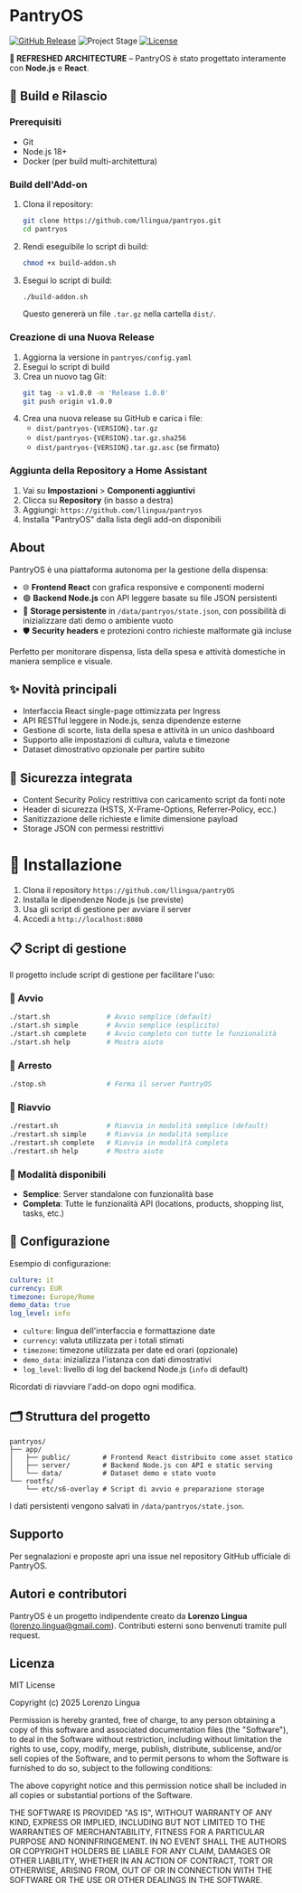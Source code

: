# PantryOS

[![GitHub Release][releases-shield]][releases]
![Project Stage][project-stage-shield]
[![License][license-shield]](LICENSE.md)

**🔁 REFRESHED ARCHITECTURE** – PantryOS è stato progettato interamente con **Node.js** e **React**.

## 🚀 Build e Rilascio

### Prerequisiti
- Git
- Node.js 18+
- Docker (per build multi-architettura)

### Build dell'Add-on

1. Clona il repository:
   ```bash
   git clone https://github.com/llingua/pantryos.git
   cd pantryos
   ```

2. Rendi eseguibile lo script di build:
   ```bash
   chmod +x build-addon.sh
   ```

3. Esegui lo script di build:
   ```bash
   ./build-addon.sh
   ```
   
   Questo genererà un file `.tar.gz` nella cartella `dist/`.

### Creazione di una Nuova Release

1. Aggiorna la versione in `pantryos/config.yaml`
2. Esegui lo script di build
3. Crea un nuovo tag Git:
   ```bash
   git tag -a v1.0.0 -m 'Release 1.0.0'
   git push origin v1.0.0
   ```
4. Crea una nuova release su GitHub e carica i file:
   - `dist/pantryos-{VERSION}.tar.gz`
   - `dist/pantryos-{VERSION}.tar.gz.sha256`
   - `dist/pantryos-{VERSION}.tar.gz.asc` (se firmato)

### Aggiunta della Repository a Home Assistant

1. Vai su **Impostazioni** > **Componenti aggiuntivi**
2. Clicca su **Repository** (in basso a destra)
3. Aggiungi: `https://github.com/llingua/pantryos`
4. Installa "PantryOS" dalla lista degli add-on disponibili

## About

PantryOS è una piattaforma autonoma per la gestione della dispensa:

- 🌐 **Frontend React** con grafica responsive e componenti moderni
- 🟢 **Backend Node.js** con API leggere basate su file JSON persistenti
- 🧊 **Storage persistente** in `/data/pantryos/state.json`, con possibilità di
  inizializzare dati demo o ambiente vuoto
- 🛡️ **Security headers** e protezioni contro richieste malformate già incluse

Perfetto per monitorare dispensa, lista della spesa e attività domestiche in
maniera semplice e visuale.

## ✨ Novità principali

- Interfaccia React single-page ottimizzata per Ingress
- API RESTful leggere in Node.js, senza dipendenze esterne
- Gestione di scorte, lista della spesa e attività in un unico dashboard
- Supporto alle impostazioni di cultura, valuta e timezone
- Dataset dimostrativo opzionale per partire subito

## 🔐 Sicurezza integrata

- Content Security Policy restrittiva con caricamento script da fonti note
- Header di sicurezza (HSTS, X-Frame-Options, Referrer-Policy, ecc.)
- Sanitizzazione delle richieste e limite dimensione payload
- Storage JSON con permessi restrittivi

# 🚀 Installazione

1. Clona il repository `https://github.com/llingua/pantryOS`
2. Installa le dipendenze Node.js (se previste)
3. Usa gli script di gestione per avviare il server
4. Accedi a `http://localhost:8080`

## 📋 Script di gestione

Il progetto include script di gestione per facilitare l'uso:

### 🚀 Avvio

```bash
./start.sh              # Avvio semplice (default)
./start.sh simple       # Avvio semplice (esplicito)
./start.sh complete     # Avvio completo con tutte le funzionalità
./start.sh help         # Mostra aiuto
```

### 🛑 Arresto

```bash
./stop.sh               # Ferma il server PantryOS
```

### 🔄 Riavvio

```bash
./restart.sh            # Riavvia in modalità semplice (default)
./restart.sh simple     # Riavvia in modalità semplice
./restart.sh complete   # Riavvia in modalità completa
./restart.sh help       # Mostra aiuto
```

### 🎯 Modalità disponibili

- **Semplice**: Server standalone con funzionalità base
- **Completa**: Tutte le funzionalità API (locations, products, shopping list, tasks, etc.)

## 🔧 Configurazione

Esempio di configurazione:

```yaml
culture: it
currency: EUR
timezone: Europe/Rome
demo_data: true
log_level: info
```

- `culture`: lingua dell'interfaccia e formattazione date
- `currency`: valuta utilizzata per i totali stimati
- `timezone`: timezone utilizzata per date ed orari (opzionale)
- `demo_data`: inizializza l'istanza con dati dimostrativi
- `log_level`: livello di log del backend Node.js (`info` di default)

Ricordati di riavviare l'add-on dopo ogni modifica.

## 🗂️ Struttura del progetto

```
pantryos/
├── app/
│   ├── public/        # Frontend React distribuito come asset statico
│   ├── server/        # Backend Node.js con API e static serving
│   └── data/          # Dataset demo e stato vuoto
└── rootfs/
    └── etc/s6-overlay # Script di avvio e preparazione storage
```

I dati persistenti vengono salvati in `/data/pantryos/state.json`.

## Supporto

Per segnalazioni e proposte apri una issue nel repository GitHub ufficiale di PantryOS.

## Autori e contributori

PantryOS è un progetto indipendente creato da **Lorenzo Lingua** (lorenzo.lingua@gmail.com).
Contributi esterni sono benvenuti tramite pull request.

## Licenza

MIT License

Copyright (c) 2025 Lorenzo Lingua

Permission is hereby granted, free of charge, to any person obtaining a copy
of this software and associated documentation files (the "Software"), to deal
in the Software without restriction, including without limitation the rights
to use, copy, modify, merge, publish, distribute, sublicense, and/or sell
copies of the Software, and to permit persons to whom the Software is
furnished to do so, subject to the following conditions:

The above copyright notice and this permission notice shall be included in all
copies or substantial portions of the Software.

THE SOFTWARE IS PROVIDED "AS IS", WITHOUT WARRANTY OF ANY KIND, EXPRESS OR
IMPLIED, INCLUDING BUT NOT LIMITED TO THE WARRANTIES OF MERCHANTABILITY,
FITNESS FOR A PARTICULAR PURPOSE AND NONINFRINGEMENT. IN NO EVENT SHALL THE
AUTHORS OR COPYRIGHT HOLDERS BE LIABLE FOR ANY CLAIM, DAMAGES OR OTHER
LIABILITY, WHETHER IN AN ACTION OF CONTRACT, TORT OR OTHERWISE, ARISING FROM,
OUT OF OR IN CONNECTION WITH THE SOFTWARE OR THE USE OR OTHER DEALINGS IN THE
SOFTWARE.

[releases-shield]: https://img.shields.io/github/release/llingua/pantryOS.svg
[releases]: https://github.com/llingua/pantryOS/releases
[project-stage-shield]: https://img.shields.io/badge/project%20stage-experimental-orange.svg
[license-shield]: https://img.shields.io/github/license/llingua/pantryOS.svg
[aarch64-shield]: https://img.shields.io/badge/aarch64-yes-green.svg
[amd64-shield]: https://img.shields.io/badge/amd64-yes-green.svg
[armv7-shield]: https://img.shields.io/badge/armv7-yes-green.svg
[github-actions-shield]: https://github.com/llingua/pantryOS/workflows/CI/badge.svg
[github-actions]: https://github.com/llingua/pantryOS/actions
[maintenance-shield]: https://img.shields.io/maintenance/yes/2025.svg
[commits-shield]: https://img.shields.io/github/commit-activity/y/llingua/pantryOS.svg
[commits]: https://github.com/llingua/pantryOS/commits/main
[forum]: https://community.home-assistant.io/?u=addon_pantryos
[issue]: https://github.com/llingua/pantryOS/issues
[reddit]: https://www.reddit.com/r/homeassistant
[contributors]: https://github.com/llingua/pantryOS/graphs/contributors
